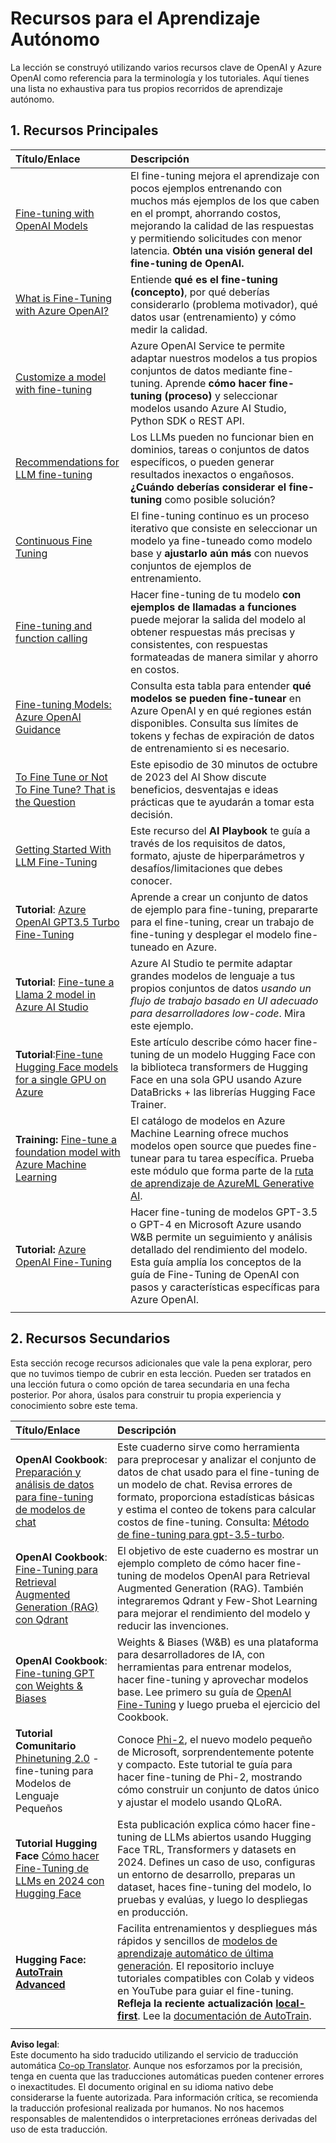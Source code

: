 <!--
CO_OP_TRANSLATOR_METADATA:
{
  "original_hash": "c2f423d1402f71ca3869ec135bb77d16",
  "translation_date": "2025-07-09T17:53:21+00:00",
  "source_file": "18-fine-tuning/RESOURCES.md",
  "language_code": "es"
}
-->
# Recursos para el Aprendizaje Autónomo

La lección se construyó utilizando varios recursos clave de OpenAI y Azure OpenAI como referencia para la terminología y los tutoriales. Aquí tienes una lista no exhaustiva para tus propios recorridos de aprendizaje autónomo.

## 1. Recursos Principales

| Título/Enlace                                                                                                                                                                                                                   | Descripción                                                                                                                                                                                                                                                                                                                   |
| :--------------------------------------------------------------------------------------------------------------------------------------------------------------------------------------------------------------------------- | :---------------------------------------------------------------------------------------------------------------------------------------------------------------------------------------------------------------------------------------------------------------------------------------------------------------------------- |
| [Fine-tuning with OpenAI Models](https://platform.openai.com/docs/guides/fine-tuning?WT.mc_id=academic-105485-koreyst)                                                                                                       | El fine-tuning mejora el aprendizaje con pocos ejemplos entrenando con muchos más ejemplos de los que caben en el prompt, ahorrando costos, mejorando la calidad de las respuestas y permitiendo solicitudes con menor latencia. **Obtén una visión general del fine-tuning de OpenAI.**                                                                                    |
| [What is Fine-Tuning with Azure OpenAI?](https://learn.microsoft.com/azure/ai-services/openai/concepts/fine-tuning-considerations#what-is-fine-tuning-with-azure-openai?WT.mc_id=academic-105485-koreyst)                   | Entiende **qué es el fine-tuning (concepto)**, por qué deberías considerarlo (problema motivador), qué datos usar (entrenamiento) y cómo medir la calidad.                                                                                                                                                                           |
| [Customize a model with fine-tuning](https://learn.microsoft.com/azure/ai-services/openai/how-to/fine-tuning?tabs=turbo%2Cpython&pivots=programming-language-studio#continuous-fine-tuning?WT.mc_id=academic-105485-koreyst) | Azure OpenAI Service te permite adaptar nuestros modelos a tus propios conjuntos de datos mediante fine-tuning. Aprende **cómo hacer fine-tuning (proceso)** y seleccionar modelos usando Azure AI Studio, Python SDK o REST API.                                                                                                                                |
| [Recommendations for LLM fine-tuning](https://learn.microsoft.com/ai/playbook/technology-guidance/generative-ai/working-with-llms/fine-tuning-recommend?WT.mc_id=academic-105485-koreyst)                                    | Los LLMs pueden no funcionar bien en dominios, tareas o conjuntos de datos específicos, o pueden generar resultados inexactos o engañosos. **¿Cuándo deberías considerar el fine-tuning** como posible solución?                                                                                                                                  |
| [Continuous Fine Tuning](https://learn.microsoft.com/azure/ai-services/openai/how-to/fine-tuning?tabs=turbo%2Cpython&pivots=programming-language-studio#continuous-fine-tuning?WT.mc_id=academic-105485-koreyst)             | El fine-tuning continuo es un proceso iterativo que consiste en seleccionar un modelo ya fine-tuneado como modelo base y **ajustarlo aún más** con nuevos conjuntos de ejemplos de entrenamiento.                                                                                                                                                     |
| [Fine-tuning and function calling](https://learn.microsoft.com/azure/ai-services/openai/how-to/fine-tuning-functions?WT.mc_id=academic-105485-koreyst)                                                                       | Hacer fine-tuning de tu modelo **con ejemplos de llamadas a funciones** puede mejorar la salida del modelo al obtener respuestas más precisas y consistentes, con respuestas formateadas de manera similar y ahorro en costos.                                                                                                                                        |
| [Fine-tuning Models: Azure OpenAI Guidance](https://learn.microsoft.com/azure/ai-services/openai/concepts/models#fine-tuning-models?WT.mc_id=academic-105485-koreyst)                                                        | Consulta esta tabla para entender **qué modelos se pueden fine-tunear** en Azure OpenAI y en qué regiones están disponibles. Consulta sus límites de tokens y fechas de expiración de datos de entrenamiento si es necesario.                                                                                                                            |
| [To Fine Tune or Not To Fine Tune? That is the Question](https://learn.microsoft.com/shows/ai-show/to-fine-tune-or-not-fine-tune-that-is-the-question?WT.mc_id=academic-105485-koreyst)                                      | Este episodio de 30 minutos de octubre de 2023 del AI Show discute beneficios, desventajas e ideas prácticas que te ayudarán a tomar esta decisión.                                                                                                                                                                                        |
| [Getting Started With LLM Fine-Tuning](https://learn.microsoft.com/ai/playbook/technology-guidance/generative-ai/working-with-llms/fine-tuning-recommend?WT.mc_id=academic-105485-koreyst)                                             | Este recurso del **AI Playbook** te guía a través de los requisitos de datos, formato, ajuste de hiperparámetros y desafíos/limitaciones que debes conocer.                                                                                                                                                                         |
| **Tutorial**: [Azure OpenAI GPT3.5 Turbo Fine-Tuning](https://learn.microsoft.com/azure/ai-services/openai/tutorials/fine-tune?tabs=python%2Ccommand-line?WT.mc_id=academic-105485-koreyst)                                  | Aprende a crear un conjunto de datos de ejemplo para fine-tuning, prepararte para el fine-tuning, crear un trabajo de fine-tuning y desplegar el modelo fine-tuneado en Azure.                                                                                                                                                                                    |
| **Tutorial**: [Fine-tune a Llama 2 model in Azure AI Studio](https://learn.microsoft.com/azure/ai-studio/how-to/fine-tune-model-llama?WT.mc_id=academic-105485-koreyst)                                                      | Azure AI Studio te permite adaptar grandes modelos de lenguaje a tus propios conjuntos de datos _usando un flujo de trabajo basado en UI adecuado para desarrolladores low-code_. Mira este ejemplo.                                                                                                                                                               |
| **Tutorial**:[Fine-tune Hugging Face models for a single GPU on Azure](https://learn.microsoft.com/azure/databricks/machine-learning/train-model/huggingface/fine-tune-model?WT.mc_id=academic-105485-koreyst)               | Este artículo describe cómo hacer fine-tuning de un modelo Hugging Face con la biblioteca transformers de Hugging Face en una sola GPU usando Azure DataBricks + las librerías Hugging Face Trainer.                                                                                                                                                |
| **Training:** [Fine-tune a foundation model with Azure Machine Learning](https://learn.microsoft.com/training/modules/finetune-foundation-model-with-azure-machine-learning/?WT.mc_id=academic-105485-koreyst)         | El catálogo de modelos en Azure Machine Learning ofrece muchos modelos open source que puedes fine-tunear para tu tarea específica. Prueba este módulo que forma parte de la [ruta de aprendizaje de AzureML Generative AI](https://learn.microsoft.com/training/paths/work-with-generative-models-azure-machine-learning/?WT.mc_id=academic-105485-koreyst). |
| **Tutorial:** [Azure OpenAI Fine-Tuning](https://docs.wandb.ai/guides/integrations/azure-openai-fine-tuning?WT.mc_id=academic-105485-koreyst)                                                                                | Hacer fine-tuning de modelos GPT-3.5 o GPT-4 en Microsoft Azure usando W&B permite un seguimiento y análisis detallado del rendimiento del modelo. Esta guía amplía los conceptos de la guía de Fine-Tuning de OpenAI con pasos y características específicas para Azure OpenAI.                                                                         |
|                                                                                                                                                                                                                              |                                                                                                                                                                                                                                                                                                                               |

## 2. Recursos Secundarios

Esta sección recoge recursos adicionales que vale la pena explorar, pero que no tuvimos tiempo de cubrir en esta lección. Pueden ser tratados en una lección futura o como opción de tarea secundaria en una fecha posterior. Por ahora, úsalos para construir tu propia experiencia y conocimiento sobre este tema.

| Título/Enlace                                                                                                                                                                                                            | Descripción                                                                                                                                                                                                                                                                                                                                                                                                                                                                                                                 |
| :-------------------------------------------------------------------------------------------------------------------------------------------------------------------------------------------------------------------- | :-------------------------------------------------------------------------------------------------------------------------------------------------------------------------------------------------------------------------------------------------------------------------------------------------------------------------------------------------------------------------------------------------------------------------------------------------------------------------------------------------------------------------- |
| **OpenAI Cookbook**: [Preparación y análisis de datos para fine-tuning de modelos de chat](https://cookbook.openai.com/examples/chat_finetuning_data_prep?WT.mc_id=academic-105485-koreyst)                                      | Este cuaderno sirve como herramienta para preprocesar y analizar el conjunto de datos de chat usado para el fine-tuning de un modelo de chat. Revisa errores de formato, proporciona estadísticas básicas y estima el conteo de tokens para calcular costos de fine-tuning. Consulta: [Método de fine-tuning para gpt-3.5-turbo](https://platform.openai.com/docs/guides/fine-tuning?WT.mc_id=academic-105485-koreyst).                                                                                                                                                                   |
| **OpenAI Cookbook**: [Fine-Tuning para Retrieval Augmented Generation (RAG) con Qdrant](https://cookbook.openai.com/examples/fine-tuned_qa/ft_retrieval_augmented_generation_qdrant?WT.mc_id=academic-105485-koreyst) | El objetivo de este cuaderno es mostrar un ejemplo completo de cómo hacer fine-tuning de modelos OpenAI para Retrieval Augmented Generation (RAG). También integraremos Qdrant y Few-Shot Learning para mejorar el rendimiento del modelo y reducir las invenciones.                                                                                                                                                                                                                                                                |
| **OpenAI Cookbook**: [Fine-tuning GPT con Weights & Biases](https://cookbook.openai.com/examples/third_party/gpt_finetuning_with_wandb?WT.mc_id=academic-105485-koreyst)                                             | Weights & Biases (W&B) es una plataforma para desarrolladores de IA, con herramientas para entrenar modelos, hacer fine-tuning y aprovechar modelos base. Lee primero su guía de [OpenAI Fine-Tuning](https://docs.wandb.ai/guides/integrations/openai-fine-tuning/?WT.mc_id=academic-105485-koreyst) y luego prueba el ejercicio del Cookbook.                                                                                                                                                                                                                  |
| **Tutorial Comunitario** [Phinetuning 2.0](https://huggingface.co/blog/g-ronimo/phinetuning?WT.mc_id=academic-105485-koreyst) - fine-tuning para Modelos de Lenguaje Pequeños                                                   | Conoce [Phi-2](https://www.microsoft.com/research/blog/phi-2-the-surprising-power-of-small-language-models/?WT.mc_id=academic-105485-koreyst), el nuevo modelo pequeño de Microsoft, sorprendentemente potente y compacto. Este tutorial te guía para hacer fine-tuning de Phi-2, mostrando cómo construir un conjunto de datos único y ajustar el modelo usando QLoRA.                                                                                                                                                                       |
| **Tutorial Hugging Face** [Cómo hacer Fine-Tuning de LLMs en 2024 con Hugging Face](https://www.philschmid.de/fine-tune-llms-in-2024-with-trl?WT.mc_id=academic-105485-koreyst)                                               | Esta publicación explica cómo hacer fine-tuning de LLMs abiertos usando Hugging Face TRL, Transformers y datasets en 2024. Defines un caso de uso, configuras un entorno de desarrollo, preparas un dataset, haces fine-tuning del modelo, lo pruebas y evalúas, y luego lo despliegas en producción.                                                                                                                                                                                                                                                                |
| **Hugging Face: [AutoTrain Advanced](https://github.com/huggingface/autotrain-advanced?WT.mc_id=academic-105485-koreyst)**                                                                                            | Facilita entrenamientos y despliegues más rápidos y sencillos de [modelos de aprendizaje automático de última generación](https://twitter.com/abhi1thakur/status/1755167674894557291?WT.mc_id=academic-105485-koreyst). El repositorio incluye tutoriales compatibles con Colab y videos en YouTube para guiar el fine-tuning. **Refleja la reciente actualización [local-first](https://twitter.com/abhi1thakur/status/1750828141805777057?WT.mc_id=academic-105485-koreyst)**. Lee la [documentación de AutoTrain](https://huggingface.co/autotrain?WT.mc_id=academic-105485-koreyst). |
|                                                                                                                                                                                                                       |                                                                                                                                                                                                                                                                                                                                                                                                                                                                                                                             |

**Aviso legal**:  
Este documento ha sido traducido utilizando el servicio de traducción automática [Co-op Translator](https://github.com/Azure/co-op-translator). Aunque nos esforzamos por la precisión, tenga en cuenta que las traducciones automáticas pueden contener errores o inexactitudes. El documento original en su idioma nativo debe considerarse la fuente autorizada. Para información crítica, se recomienda la traducción profesional realizada por humanos. No nos hacemos responsables de malentendidos o interpretaciones erróneas derivadas del uso de esta traducción.